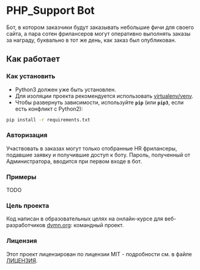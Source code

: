# PHP_Support Bot
Бот, в котором заказчики будут заказывать небольшие фичи для своего сайта, а пара сотен фрилансеров 
могут оперативно выполнять заказы за награду, буквально в тот же день, как заказ был опубликован.

## Как работает


### Как установить
* Python3 должен уже быть установлен.
* Для изоляции проекта рекомендуется использовать [virtualenv/venv](https://docs.python.org/3/library/venv.html).
* Чтобы развернуть зависимости, используйте **`pip`** (или **`pip3`**, если есть конфликт с Python2):

```bash
pip install -r requirements.txt
```
### Авторизация
Участвовать в заказах могут только отобранные HR фрилансеры, подавшие заявку и получившие доступ к боту.
Пароль, полученный от Администратора, вводится при первом входе в бот.

### Примеры

TODO

### Цель проекта

Код написан в образовательных целях на онлайн-курсе для веб-разработчиков [dvmn.org](https://dvmn.org): командный проект.

### Лицензия

Этот проект лицензирован по лицензии MIT - подробности см. в файле [ЛИЦЕНЗИЯ](LICENSE).
